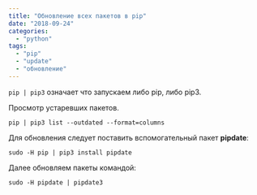 ```yaml
---
title: "Обновление всех пакетов в pip"
date: "2018-09-24"
categories: 
  - "python"
tags: 
  - "pip"
  - "update"
  - "обновление"
---
```

<!--more-->
`pip | pip3` означает что запускаем либо pip, либо pip3.

Просмотр устаревших пакетов.

`pip | pip3 list --outdated --format=columns`

Для обновления следует поставить вспомогательный пакет **pipdate**:

`sudo -H pip | pip3 install pipdate`

Далее обновляем пакеты командой:

`sudo -H pipdate | pipdate3`
